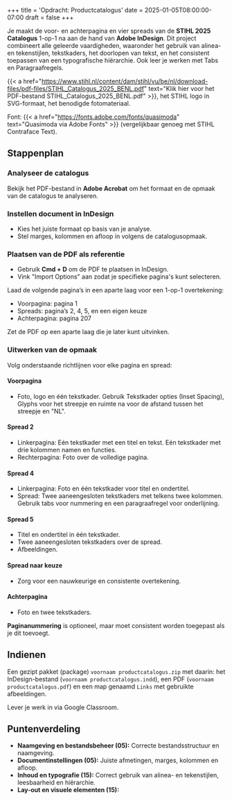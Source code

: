 +++
title = 'Opdracht: Productcatalogus'
date = 2025-01-05T08:00:00-07:00
draft = false
+++

Je maakt de voor- en achterpagina en vier spreads van de **STIHL 2025 Catalogus** 1-op-1 na aan de hand van **Adobe InDesign**. Dit project combineert alle geleerde vaardigheden, waaronder het gebruik van alinea- en tekenstijlen, tekstkaders, het doorlopen van tekst, en het consistent toepassen van een typografische hiërarchie. Ook leer je werken met Tabs en Paragraafregels. 

{{< a href="https://www.stihl.nl/content/dam/stihl/vu/be/nl/download-files/pdf-files/STIHL_Catalogus_2025_BENL.pdf" text="Klik hier voor het PDF-bestand STIHL_Catalogus_2025_BENL.pdf" >}}, het STIHL logo in SVG-formaat, het benodigde fotomateriaal. 

Font: {{< a href="https://fonts.adobe.com/fonts/quasimoda" text="Quasimoda via Adobe Fonts" >}} (vergelijkbaar genoeg met STIHL Contraface Text).


## Stappenplan

### Analyseer de catalogus

Bekijk het PDF-bestand in **Adobe Acrobat** om het formaat en de opmaak van de catalogus te analyseren.

### Instellen document in InDesign

- Kies het juiste formaat op basis van je analyse.
- Stel marges, kolommen en afloop in volgens de catalogusopmaak.

### Plaatsen van de PDF als referentie

- Gebruik **Cmd + D** om de PDF te plaatsen in InDesign.  
- Vink "Import Options" aan zodat je specifieke pagina's kunt selecteren.  

Laad de volgende pagina’s in een aparte laag voor een 1-op-1 overtekening: 
- Voorpagina: pagina 1  
- Spreads: pagina’s 2, 4, 5, en een eigen keuze  
- Achterpagina: pagina 207  

Zet de PDF op een aparte laag die je later kunt uitvinken.

### Uitwerken van de opmaak

Volg onderstaande richtlijnen voor elke pagina en spread:

#### Voorpagina

- Foto, logo en één tekstkader. Gebruik Tekstkader opties (Inset Spacing), Glyphs voor het streepje en ruimte na voor de afstand tussen het streepje en "NL".

#### Spread 2

- Linkerpagina: Eén tekstkader met een titel en tekst.  Eén tekstkader met drie kolommen namen en functies.
- Rechterpagina: Foto over de volledige pagina.

#### Spread 4

- Linkerpagina: Foto en één tekstkader voor titel en ondertitel.  
- Spread: Twee aaneengesloten tekstkaders met telkens twee kolommen. Gebruik tabs voor nummering en een paragraafregel voor onderlijning.

#### Spread 5

- Titel en ondertitel in één tekstkader.  
- Twee aaneengesloten tekstkaders over de spread.  
- Afbeeldingen. 

#### Spread naar keuze

- Zorg voor een nauwkeurige en consistente overtekening.

#### Achterpagina

- Foto en twee tekstkaders.

**Paginanummering** is optioneel, maar moet consistent worden toegepast als je dit toevoegt.

## Indienen

Een gezipt pakket (package) `voornaam productcatalogus.zip` met daarin: het InDesign-bestand (`voornaam productcatalogus.indd`), een PDF (`voornaam productcatalogus.pdf`) en een map genaamd `Links` met gebruikte afbeeldingen.

Lever je werk in via Google Classroom.

## Puntenverdeling

- **Naamgeving en bestandsbeheer (05):** Correcte bestandsstructuur en naamgeving.
- **Documentinstellingen (05):** Juiste afmetingen, marges, kolommen en afloop.
- **Inhoud en typografie (15):** Correct gebruik van alinea- en tekenstijlen, leesbaarheid en hiërarchie.
- **Lay-out en visuele elementen (15):** 